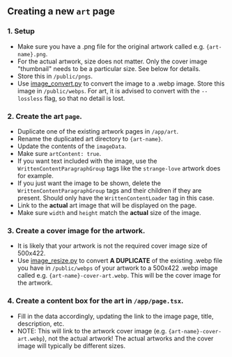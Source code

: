 ## Creating a new `art` page

### 1. Setup

- Make sure you have a .png file for the original artwork called e.g. `{art-name}.png`.
- For the actual artwork, size does not matter. Only the cover image "thumbnail" needs to be a particular size. See below for details.
- Store this in `/public/pngs`.
- Use [image_convert.py](https://github.com/ShaneBonkowski/file-utilities/blob/main/src/file_utilities/tools/image_convert.py) to convert the image to a .webp image. Store this image in `/public/webps`. For art, it is advised to convert with the `--lossless` flag, so that no detail is lost.

### 2. Create the art `page`.

- Duplicate one of the existing artwork pages in `/app/art`.
- Rename the duplicated art directory to `{art-name}`.
- Update the contents of the `imageData`.
- Make sure `artContent: true`.
- If you want text included with the image, use the `WrittenContentParagraphGroup` tags like the `strange-love` artwork does for example.
- If you just want the image to be shown, delete the `WrittenContentParagraphGroup` tags and their children if they are present. Should only have the `WrittenContentLoader` tag in this case.
- Link to the **actual** art image that will be displayed on the page.
- Make sure `width` and `height` match the **actual** size of the image.

### 3. Create a cover image for the artwork.

- It is likely that your artwork is not the required cover image size of 500x422.
- Use [image_resize.py](https://github.com/ShaneBonkowski/file-utilities/blob/main/src/file_utilities/tools/image_resize.py) to convert **A DUPLICATE** of the existing .webp file you have in `/public/webps` of your artwork to a 500x422 .webp image called e.g. `{art-name}-cover-art.webp`. This will be the cover image for the artwork.

### 4. Create a content box for the art in `/app/page.tsx`.

- Fill in the data accordingly, updating the link to the image page, title, description, etc.
- NOTE: This will link to the artwork cover image (e.g. `{art-name}-cover-art.webp`), not the actual artwork! The actual artworks and the cover image will typically be different sizes.
